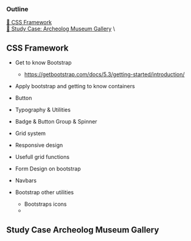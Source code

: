 ### Outline
[📁 CSS Framework](#css) \
[📁 Study Case: Archeolog Museum Gallery](#basic-html) \


## CSS Framework
- Get to know Bootstrap
    - https://getbootstrap.com/docs/5.3/getting-started/introduction/

- Apply bootstrap and getting to know containers

- Button

- Typography & Utilities

- Badge & Button Group & Spinner

- Grid system

- Responsive design

- Usefull grid functions

- Form Design on bootstrap

- Navbars

- Bootstrap other utilities
    - Bootstraps icons
    - 


## Study Case Archeolog Museum Gallery
